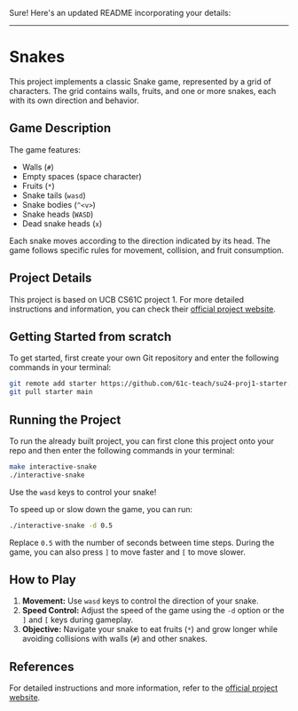Sure! Here's an updated README incorporating your details:

---

# Snakes

This project implements a classic Snake game, represented by a grid of characters. The grid contains walls, fruits, and one or more snakes, each with its own direction and behavior.

## Game Description

The game features:
- Walls (`#`)
- Empty spaces (space character)
- Fruits (`*`)
- Snake tails (`wasd`)
- Snake bodies (`^<v>`)
- Snake heads (`WASD`)
- Dead snake heads (`x`)

Each snake moves according to the direction indicated by its head. The game follows specific rules for movement, collision, and fruit consumption.

## Project Details

This project is based on UCB CS61C project 1. For more detailed instructions and information, you can check their [official project website](https://cs61c.org/fa19/proj1/).

## Getting Started from scratch

To get started, first create your own Git repository and enter the following commands in your terminal:

```sh
git remote add starter https://github.com/61c-teach/su24-proj1-starter.git
git pull starter main
```

## Running the Project

To run the already built project, you can first clone this project onto your repo and then enter the following commands in your terminal:

```sh
make interactive-snake
./interactive-snake
```

Use the `wasd` keys to control your snake!

To speed up or slow down the game, you can run:

```sh
./interactive-snake -d 0.5
```

Replace `0.5` with the number of seconds between time steps. During the game, you can also press `]` to move faster and `[` to move slower.

## How to Play

1. **Movement:** Use `wasd` keys to control the direction of your snake.
2. **Speed Control:** Adjust the speed of the game using the `-d` option or the `]` and `[` keys during gameplay.
3. **Objective:** Navigate your snake to eat fruits (`*`) and grow longer while avoiding collisions with walls (`#`) and other snakes.

## References

For detailed instructions and more information, refer to the [official project website](https://cs61c.org/fa19/proj1/).

